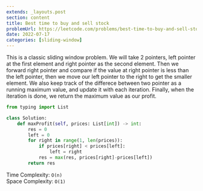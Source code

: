 ```yaml
---
extends: _layouts.post
section: content
title: Best time to buy and sell stock
problemUrl: https://leetcode.com/problems/best-time-to-buy-and-sell-stock/
date: 2022-07-17
categories: [sliding-window]
---
```


This is a classic sliding window problem. We will take 2 pointers, left pointer at the first element and right pointer as the second element. Then we forward right pointer and compare if the value at right pointer is less than the left pointer, then we move our left pointer to the right to get the smaller element. We also keep track of the differece between two pointer as a running maximum value, and update it with each iteration. Finally, when the iteration is done, we return the maximum value as our profit.

```python
from typing import List

class Solution:
    def maxProfit(self, prices: List[int]) -> int:
        res = 0
        left = 0
        for right in range(1, len(prices)):
            if prices[right] < prices[left]:
                left = right
            res = max(res, prices[right]-prices[left])
        return res
```

Time Complexity: `O(n)` <br/>
Space Complexity: `O(1)`